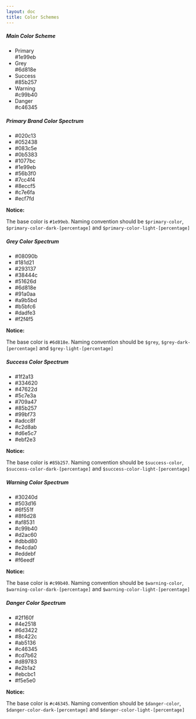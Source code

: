 ```yaml
---
layout: doc
title: Color Schemes
---
```


<section>
  <h5 class="section-title">Main Color Scheme</h5>
  <ul class="spectrum-list">
    <li class="spectrum-item -primary-color">Primary <br/> #1e99eb</li>
    <li class="spectrum-item -grey">Grey <br/> #6d818e</li>
    <li class="spectrum-item -success-color">Success <br/> #85b257</li>
    <li class="spectrum-item -warning-color">Warning <br/> #c99b40</li>
    <li class="spectrum-item -danger-color">Danger <br/> #c46345</li>
  </ul>
</section>

<section>
  <h5 class="section-title">Primary Brand Color Spectrum</h5>
  <ul class="spectrum-list">
    <li class="spectrum-item -primary-color-dark-100">#020c13</li>
    <li class="spectrum-item -primary-color-dark-80">#052438</li>
    <li class="spectrum-item -primary-color-dark-60">#083c5e</li>
    <li class="spectrum-item -primary-color-dark-40">#0b5383</li>
    <li class="spectrum-item -primary-color-dark-20">#1077bc</li>
    <li class="spectrum-item -primary-color base-color">#1e99eb</li>
    <li class="spectrum-item -primary-color-light-20">#56b3f0</li>
    <li class="spectrum-item -primary-color-light-40">#7cc4f4</li>
    <li class="spectrum-item -primary-color-light-60">#8eccf5</li>
    <li class="spectrum-item -primary-color-light-80">#c7e6fa</li>
    <li class="spectrum-item -primary-color-light-100">#ecf7fd</li>
  </ul>
  <div class="notice-msg">
      <strong>Notice:</strong>
      <p>The base color is <code>#1e99eb</code>. Naming convention should be <code>$primary-color</code>, <code>$primary-color-dark-[percentage]</code> and <code>$primary-color-light-[percentage]</code></p>
  </div>
</section>

<section>
  <h5 class="section-title">Grey Color Spectrum</h5>
  <ul class="spectrum-list">
    <li class="spectrum-item -grey-dark-100">#08090b</li>
    <li class="spectrum-item -grey-dark-80">#181d21</li>
    <li class="spectrum-item -grey-dark-60">#293137</li>
    <li class="spectrum-item -grey-dark-40">#38444c</li>
    <li class="spectrum-item -grey-dark-20">#51626d</li>
    <li class="spectrum-item -grey base-color">#6d818e</li>
    <li class="spectrum-item -grey-light-20">#91a0aa</li>
    <li class="spectrum-item -grey-light-40">#a9b5bd</li>
    <li class="spectrum-item -grey-light-60">#b5bfc6</li>
    <li class="spectrum-item -grey-light-80">#dadfe3</li>
    <li class="spectrum-item -grey-light-100">#f2f4f5</li>
  </ul>
  <div class="notice-msg">
      <strong>Notice:</strong>
      <p>The base color is <code>#6d818e</code>. Naming convention should be <code>$grey</code>, <code>$grey-dark-[percentage]</code> and <code>$grey-light-[percentage]</code></p>
  </div>
</section>

<section>
  <h5 class="section-title">Success Color Spectrum</h5>
  <ul class="spectrum-list">
    <li class="spectrum-item -success-color-dark-100">#1f2a13</li>
    <li class="spectrum-item -success-color-dark-80">#334620</li>
    <li class="spectrum-item -success-color-dark-60">#47622d</li>
    <li class="spectrum-item -success-color-dark-40">#5c7e3a</li>
    <li class="spectrum-item -success-color-dark-20">#709a47</li>
    <li class="spectrum-item -success-color base-color">#85b257</li>
    <li class="spectrum-item -success-color-light-20">#99bf73</li>
    <li class="spectrum-item -success-color-light-40">#adcc8f</li>
    <li class="spectrum-item -success-color-light-60">#c2d8ab</li>
    <li class="spectrum-item -success-color-light-80">#d6e5c7</li>
    <li class="spectrum-item -success-color-light-100">#ebf2e3</li>
  </ul>
  <div class="notice-msg">
      <strong>Notice:</strong>
      <p>The base color is <code>#85b257</code>. Naming convention should be <code>$success-color</code>, <code>$success-color-dark-[percentage]</code> and <code>$success-color-light-[percentage]</code></p>
  </div>
</section>

<section>
  <h5 class="section-title">Warning Color Spectrum</h5>
  <ul class="spectrum-list">
    <li class="spectrum-item -warning-color-dark-100">#30240d</li>
    <li class="spectrum-item -warning-color-dark-80">#503d16</li>
    <li class="spectrum-item -warning-color-dark-60">#6f551f</li>
    <li class="spectrum-item -warning-color-dark-40">#8f6d28</li>
    <li class="spectrum-item -warning-color-dark-20">#af8531</li>
    <li class="spectrum-item -warning-color base-color">#c99b40</li>
    <li class="spectrum-item -warning-color-light-20">#d2ac60</li>
    <li class="spectrum-item -warning-color-light-40">#dbbd80</li>
    <li class="spectrum-item -warning-color-light-60">#e4cda0</li>
    <li class="spectrum-item -warning-color-light-80">#eddebf</li>
    <li class="spectrum-item -warning-color-light-100">#f6eedf</li>
  </ul>
  <div class="notice-msg">
      <strong>Notice:</strong>
      <p>The base color is <code>#c99b40</code>. Naming convention should be <code>$warning-color</code>, <code>$warning-color-dark-[percentage]</code> and <code>$warning-color-light-[percentage]</code></p>
  </div>
</section>

<section>
  <h5 class="section-title">Danger Color Spectrum</h5>
  <ul class="spectrum-list">
    <li class="spectrum-item -danger-color-dark-100">#2f160f</li>
    <li class="spectrum-item -danger-color-dark-80">#4e2518</li>
    <li class="spectrum-item -danger-color-dark-60">#6d3422</li>
    <li class="spectrum-item -danger-color-dark-40">#8c422c</li>
    <li class="spectrum-item -danger-color-dark-20">#ab5136</li>
    <li class="spectrum-item -danger-color base-color">#c46345</li>
    <li class="spectrum-item -danger-color-light-20">#cd7b62</li>
    <li class="spectrum-item -danger-color-light-40">#d89783</li>
    <li class="spectrum-item -danger-color-light-60">#e2b1a2</li>
    <li class="spectrum-item -danger-color-light-80">#ebcbc1</li>
    <li class="spectrum-item -danger-color-light-100">#f5e5e0</li>
  </ul>
  <div class="notice-msg">
      <strong>Notice:</strong>
      <p>The base color is <code>#c46345</code>. Naming convention should be <code>$danger-color</code>, <code>$danger-color-dark-[percentage]</code> and <code>$danger-color-light-[percentage]</code></p>
  </div>
</section>
